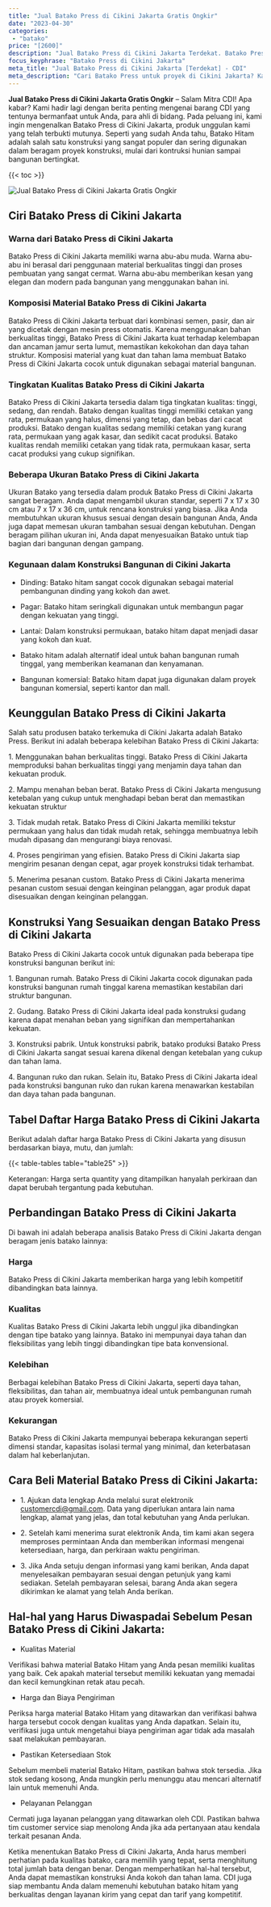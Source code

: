 ```yaml
---
title: "Jual Batako Press di Cikini Jakarta Gratis Ongkir"
date: "2023-04-30"
categories:
 - "batako"
price: "[2600]"
description: "Jual Batako Press di Cikini Jakarta Terdekat. Batako Press ini sering dipakai dalam proyek pembangunan sebagai material dinding yang tahan lama dan berkualitas. Hubungi kami untuk informasi lebih lanjut."
focus_keyphrase: "Batako Press di Cikini Jakarta"
meta_title: "Jual Batako Press di Cikini Jakarta [Terdekat] - CDI"
meta_description: "Cari Batako Press untuk proyek di Cikini Jakarta? Kami menawarkan Batako Press berkualitas untuk bahan bangunan dinding. Raih penawaran terbaik sekarang."
---
```


**Jual Batako Press di Cikini Jakarta Gratis Ongkir** – Salam Mitra CDI! Apa kabar? Kami hadir lagi dengan berita penting mengenai barang CDI yang tentunya bermanfaat untuk Anda, para ahli di bidang. Pada peluang ini, kami ingin mengenalkan Batako Press di Cikini Jakarta, produk unggulan kami yang telah terbukti mutunya. Seperti yang sudah Anda tahu, Batako Hitam adalah salah satu konstruksi yang sangat populer dan sering digunakan dalam beragam proyek konstruksi, mulai dari kontruksi hunian sampai bangunan bertingkat.

{{< toc >}}

![Jual Batako Press di Cikini Jakarta Gratis Ongkir](/images/batako/batako-press-05.jpg)

## Ciri Batako Press di Cikini Jakarta

### Warna dari Batako Press di Cikini Jakarta

Batako Press di Cikini Jakarta memiliki warna abu-abu muda. Warna abu-abu ini berasal dari penggunaan material berkualitas tinggi dan proses pembuatan yang sangat cermat. Warna abu-abu memberikan kesan yang elegan dan modern pada bangunan yang menggunakan bahan ini.

### Komposisi Material Batako Press di Cikini Jakarta

Batako Press di Cikini Jakarta terbuat dari kombinasi semen, pasir, dan air yang dicetak dengan mesin press otomatis. Karena menggunakan bahan berkualitas tinggi, Batako Press di Cikini Jakarta kuat terhadap kelembapan dan ancaman jamur serta lumut, memastikan kekokohan dan daya tahan struktur. Komposisi material yang kuat dan tahan lama membuat Batako Press di Cikini Jakarta cocok untuk digunakan sebagai material bangunan.

### Tingkatan Kualitas Batako Press di Cikini Jakarta

Batako Press di Cikini Jakarta tersedia dalam tiga tingkatan kualitas: tinggi, sedang, dan rendah. Batako dengan kualitas tinggi memiliki cetakan yang rata, permukaan yang halus, dimensi yang tetap, dan bebas dari cacat produksi. Batako dengan kualitas sedang memiliki cetakan yang kurang rata, permukaan yang agak kasar, dan sedikit cacat produksi. Batako kualitas rendah memiliki cetakan yang tidak rata, permukaan kasar, serta cacat produksi yang cukup signifikan.

### Beberapa Ukuran Batako Press di Cikini Jakarta

Ukuran Batako yang tersedia dalam produk Batako Press di Cikini Jakarta sangat beragam. Anda dapat mengambil ukuran standar, seperti 7 x 17 x 30 cm atau 7 x 17 x 36 cm, untuk rencana konstruksi yang biasa. Jika Anda membutuhkan ukuran khusus sesuai dengan desain bangunan Anda, Anda juga dapat memesan ukuran tambahan sesuai dengan kebutuhan. Dengan beragam pilihan ukuran ini, Anda dapat menyesuaikan Batako untuk tiap bagian dari bangunan dengan gampang.

### Kegunaan dalam Konstruksi Bangunan di Cikini Jakarta

*   Dinding: Batako hitam sangat cocok digunakan sebagai material pembangunan dinding yang kokoh dan awet.

*   Pagar: Batako hitam seringkali digunakan untuk membangun pagar dengan kekuatan yang tinggi.

*   Lantai: Dalam konstruksi permukaan, batako hitam dapat menjadi dasar yang kokoh dan kuat.

*   Batako hitam adalah alternatif ideal untuk bahan bangunan rumah tinggal, yang memberikan keamanan dan kenyamanan.

*   Bangunan komersial: Batako hitam dapat juga digunakan dalam proyek bangunan komersial, seperti kantor dan mall.

## Keunggulan Batako Press di Cikini Jakarta

Salah satu produsen batako terkemuka di Cikini Jakarta adalah Batako Press. Berikut ini adalah beberapa kelebihan Batako Press di Cikini Jakarta:

1\.  Menggunakan bahan berkualitas tinggi. Batako Press di Cikini Jakarta memproduksi bahan berkualitas tinggi yang menjamin daya tahan dan kekuatan produk.

2\.  Mampu menahan beban berat. Batako Press di Cikini Jakarta mengusung ketebalan yang cukup untuk menghadapi beban berat dan memastikan kekuatan struktur

3\.  Tidak mudah retak. Batako Press di Cikini Jakarta memiliki tekstur permukaan yang halus dan tidak mudah retak, sehingga membuatnya lebih mudah dipasang dan mengurangi biaya renovasi.

4\.  Proses pengiriman yang efisien. Batako Press di Cikini Jakarta siap mengirim pesanan dengan cepat, agar proyek konstruksi tidak terhambat.

5\.  Menerima pesanan custom. Batako Press di Cikini Jakarta menerima pesanan custom sesuai dengan keinginan pelanggan, agar produk dapat disesuaikan dengan keinginan pelanggan.

## Konstruksi Yang Sesuaikan dengan Batako Press di Cikini Jakarta

Batako Press di Cikini Jakarta cocok untuk digunakan pada beberapa tipe konstruksi bangunan berikut ini:

1\.  Bangunan rumah. Batako Press di Cikini Jakarta cocok digunakan pada konstruksi bangunan rumah tinggal karena memastikan kestabilan dari struktur bangunan.

2\.  Gudang. Batako Press di Cikini Jakarta ideal pada konstruksi gudang karena dapat menahan beban yang signifikan dan mempertahankan kekuatan.

3\.  Konstruksi pabrik. Untuk konstruksi pabrik, batako produksi Batako Press di Cikini Jakarta sangat sesuai karena dikenal dengan ketebalan yang cukup dan tahan lama.

4\.  Bangunan ruko dan rukan. Selain itu, Batako Press di Cikini Jakarta ideal pada konstruksi bangunan ruko dan rukan karena menawarkan kestabilan dan daya tahan pada bangunan.

## Tabel Daftar Harga Batako Press di Cikini Jakarta

Berikut adalah daftar harga Batako Press di Cikini Jakarta yang disusun berdasarkan biaya, mutu, dan jumlah:

{{< table-tables table="table25" >}}

Keterangan: Harga serta quantity yang ditampilkan hanyalah perkiraan dan dapat berubah tergantung pada kebutuhan.

## Perbandingan Batako Press di Cikini Jakarta

Di bawah ini adalah beberapa analisis Batako Press di Cikini Jakarta dengan beragam jenis batako lainnya:

### Harga

Batako Press di Cikini Jakarta memberikan harga yang lebih kompetitif dibandingkan bata lainnya.

### Kualitas

Kualitas Batako Press di Cikini Jakarta lebih unggul jika dibandingkan dengan tipe batako yang lainnya. Batako ini mempunyai daya tahan dan fleksibilitas yang lebih tinggi dibandingkan tipe bata konvensional.

### Kelebihan

Berbagai kelebihan Batako Press di Cikini Jakarta, seperti daya tahan, fleksibilitas, dan tahan air, membuatnya ideal untuk pembangunan rumah atau proyek komersial.

### Kekurangan

Batako Press di Cikini Jakarta mempunyai beberapa kekurangan seperti dimensi standar, kapasitas isolasi termal yang minimal, dan keterbatasan dalam hal keberlanjutan.

## Cara Beli Material Batako Press di Cikini Jakarta:

*   1\. Ajukan data lengkap Anda melalui surat elektronik customercdi@gmail.com. Data yang diperlukan antara lain nama lengkap, alamat yang jelas, dan total kebutuhan yang Anda perlukan.

*   2\. Setelah kami menerima surat elektronik Anda, tim kami akan segera memproses permintaan Anda dan memberikan informasi mengenai ketersediaan, harga, dan perkiraan waktu pengiriman.

*   3\. Jika Anda setuju dengan informasi yang kami berikan, Anda dapat menyelesaikan pembayaran sesuai dengan petunjuk yang kami sediakan. Setelah pembayaran selesai, barang Anda akan segera dikirimkan ke alamat yang telah Anda berikan.

## Hal-hal yang Harus Diwaspadai Sebelum Pesan Batako Press di Cikini Jakarta:

*   Kualitas Material

Verifikasi bahwa material Batako Hitam yang Anda pesan memiliki kualitas yang baik. Cek apakah material tersebut memiliki kekuatan yang memadai dan kecil kemungkinan retak atau pecah.

*   Harga dan Biaya Pengiriman

Periksa harga material Batako Hitam yang ditawarkan dan verifikasi bahwa harga tersebut cocok dengan kualitas yang Anda dapatkan. Selain itu, verifikasi juga untuk mengetahui biaya pengiriman agar tidak ada masalah saat melakukan pembayaran.

*   Pastikan Ketersediaan Stok

Sebelum membeli material Batako Hitam, pastikan bahwa stok tersedia. Jika stok sedang kosong, Anda mungkin perlu menunggu atau mencari alternatif lain untuk memenuhi Anda.

*   Pelayanan Pelanggan

Cermati juga layanan pelanggan yang ditawarkan oleh CDI. Pastikan bahwa tim customer service siap menolong Anda jika ada pertanyaan atau kendala terkait pesanan Anda.

Ketika menentukan Batako Press di Cikini Jakarta, Anda harus memberi perhatian pada kualitas batako, cara memilih yang tepat, serta menghitung total jumlah bata dengan benar. Dengan memperhatikan hal-hal tersebut, Anda dapat memastikan konstruksi Anda kokoh dan tahan lama. CDI juga siap membantu Anda dalam memenuhi kebutuhan batako hitam yang berkualitas dengan layanan kirim yang cepat dan tarif yang kompetitif.